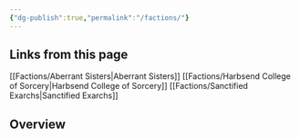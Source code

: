 ```yaml
---
{"dg-publish":true,"permalink":"/factions/"}
---
```


## Links from this page
[[Factions/Aberrant Sisters\|Aberrant Sisters]]
[[Factions/Harbsend College of Sorcery\|Harbsend College of Sorcery]]
[[Factions/Sanctified Exarchs\|Sanctified Exarchs]]
## Overview